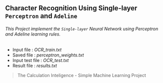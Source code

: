 ## Character Recognition Using Single-layer `Perceptron` and `Adeline`
###### This Project implement the `Single-layer` Neural Network using Perceptron and Adeline learning rules.
- Input file : *OCR_train.txt*
- Saved file : *‫‪perceptron_weights.txt‬‬*
- Input test file : *OCR_test.txt*
- Result file : *‫‪results.txt‬‬*

>The Calculation Inteligence - Simple Machine Learning Project
